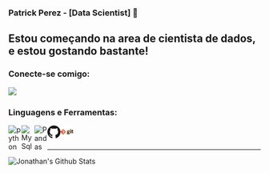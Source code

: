 ### Patrick Perez - [Data Scientist] 👋

## Estou começando na area de cientista de dados, e estou gostando bastante!

### Conecte-se comigo:

[<img align="left"  width="22px" src="https://cdn.jsdelivr.net/npm/simple-icons@3.4.0/icons/linkedin.svg" />](https://www.linkedin.com/in/patrickperezdev/)

<br />

### Linguagens e Ferramentas:

<img align="left" alt="python" width="26px" src="https://cdn3.iconfinder.com/data/icons/logos-and-brands-adobe/512/267_Python-512.png" />

<img align="left" alt="MySql" width="26px" src="https://img.icons8.com/dotty/80/000000/mysql.png"/>

<img align="left" alt="Pandas" width="26px" src="https://cdn.jsdelivr.net/npm/simple-icons@3.4.0/icons/pandas.svg" />

<img align="left" alt="GitHub" width="26px" src="https://raw.githubusercontent.com/github/explore/78df643247d429f6cc873026c0622819ad797942/topics/github/github.png" />

<img align="left" alt="Git" width="26px" src="https://raw.githubusercontent.com/github/explore/80688e429a7d4ef2fca1e82350fe8e3517d3494d/topics/git/git.png" />

<br />
<br />

---

<img align="left" alt="Jonathan's Github Stats" src="https://github-readme-stats.vercel.app/api?username=jmcabreira&show_icons=true&hide_border=true" />

[linkedin]: www.linkedin.com/in/patrickperezdev/
